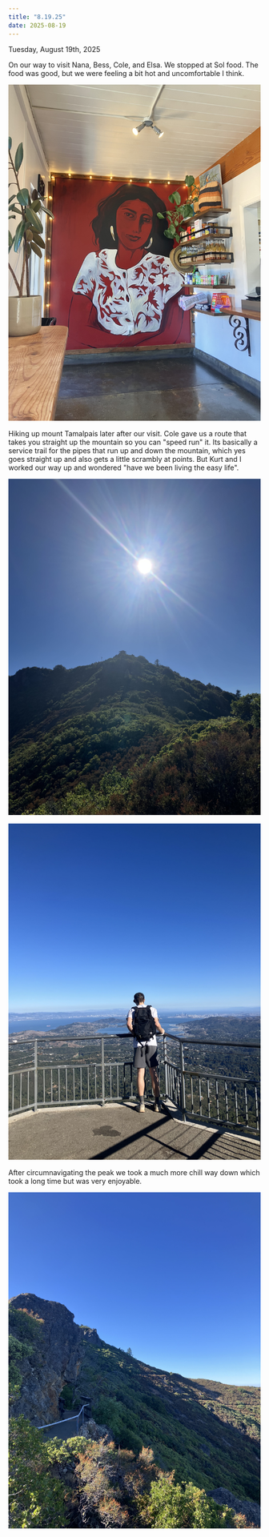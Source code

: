 ```yaml
---
title: "8.19.25"
date: 2025-08-19
---
```


Tuesday, August 19th, 2025

On our way to visit Nana, Bess, Cole, and Elsa. We stopped at Sol food. The food was good, but we were
feeling a bit hot and uncomfortable I think.

![Image 1](img1.jpeg)

Hiking up mount Tamalpais later after our visit. Cole gave us a route that takes you straight up the mountain
so you can "speed run" it. Its basically a service trail for the pipes that run up and down the mountain, which yes 
goes straight up and also gets a little scrambly at points. But Kurt and I worked our way up and wondered "have we been living the easy life".

![Image 2](img2.jpeg)

![Image 3](img3.jpeg)

After circumnavigating the peak we took a much more chill way down which took a long time but was very enjoyable. 

![Image 4](img4.jpeg)
